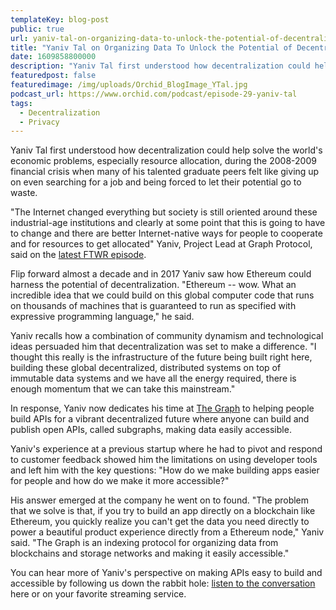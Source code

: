 ```yaml
---
templateKey: blog-post
public: true
url: yaniv-tal-on-organizing-data-to-unlock-the-potential-of-decentralization
title: "Yaniv Tal on Organizing Data To Unlock the Potential of Decentralization"
date: 1609858800000
description: "Yaniv Tal first understood how decentralization could help solve the world's economic problems, especially resource allocation, during the 2008-2009 financial crisis when many of his talented graduate peers felt like giving up on even searching for a job and being forced to let their potential go to waste."
featuredpost: false
featuredimage: /img/uploads/Orchid_BlogImage_YTal.jpg
podcast_url: https://www.orchid.com/podcast/episode-29-yaniv-tal
tags:
  - Decentralization
  - Privacy
---
```

Yaniv Tal first understood how decentralization could help solve the world's economic problems, especially resource allocation, during the 2008-2009 financial crisis when many of his talented graduate peers felt like giving up on even searching for a job and being forced to let their potential go to waste.

"The Internet changed everything but society is still oriented around these industrial-age institutions and clearly at some point that this is going to have to change and there are better Internet-native ways for people to cooperate and for resources to get allocated" Yaniv, Project Lead at Graph Protocol, said on the [latest FTWR episode](https://www.orchid.com/podcast).

Flip forward almost a decade and in 2017 Yaniv saw how Ethereum could harness the potential of decentralization. "Ethereum -- wow. What an incredible idea that we could build on this global computer code that runs on thousands of machines that is guaranteed to run as specified with expressive programming language," he said.

Yaniv recalls how a combination of community dynamism and technological ideas persuaded him that decentralization was set to make a difference. "I thought this really is the infrastructure of the future being built right here, building these global decentralized, distributed systems on top of  immutable data systems and we have all the energy required, there is enough momentum that we can take this mainstream."

In response, Yaniv now dedicates his time at [The Graph](https://thegraph.com/) to helping people build APIs for a vibrant decentralized future where anyone can build and publish open APIs, called subgraphs, making data easily accessible.

Yaniv's experience at a previous startup where he had to pivot and respond to customer feedback showed him the limitations on using developer tools and left him with the key questions: "How do we make building apps easier for people and how do we make it more accessible?"

His answer emerged at the company he went on to found. "The problem that we solve is that, if you try to build an app directly on a blockchain like Ethereum, you quickly realize you can't get the data you need directly to power a beautiful product experience directly from a Ethereum node," Yaniv said. "The Graph is an indexing protocol for organizing data from blockchains and storage networks and making it easily accessible."

You can hear more of Yaniv's perspective on making APIs easy to build and accessible by  following us down the rabbit hole: [listen to the conversation](https://www.orchid.com/podcast) here or on your favorite streaming service.